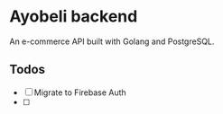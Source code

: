 # Ayobeli backend

An e-commerce API built with Golang and PostgreSQL.

## Todos

- [ ] Migrate to Firebase Auth
- [ ] 
